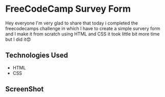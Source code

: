 # FreeCodeCamp Survey Form

Hey everyone I'm very glad to share that today i completed the freecodecamps challenge in which I have to create a simple survery form and I make it from scratch using HTML and CSS it took little bit more time but I did it😍

## Technologies Used

* HTML
* CSS

## ScreenShot
